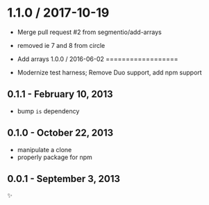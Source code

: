 
1.1.0 / 2017-10-19
==================

  * Merge pull request #2 from segmentio/add-arrays
  * removed ie 7 and 8 from circle
  * Add arrays
1.0.0 / 2016-06-02
==================

  * Modernize test harness; Remove Duo support, add npm support

0.1.1 - February 10, 2013
-------------------------
* bump `is` dependency

0.1.0 - October 22, 2013
------------------------
* manipulate a clone
* properly package for npm

0.0.1 - September 3, 2013
-------------------------
:sparkles:
